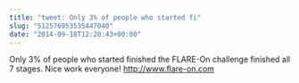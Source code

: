 ```yaml
---
title: "tweet: Only 3% of people who started fi"
slug: "512576953535447040"
date: "2014-09-18T12:20:43+00:00"
---
```

Only 3% of people who started finished the FLARE-On challenge finished all 7 stages. Nice work everyone! http://www.flare-on.com